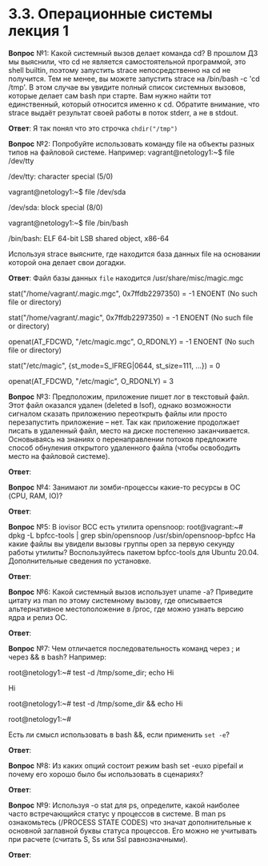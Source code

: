# 3.3. Операционные системы лекция 1

**Вопрос** №1: Какой системный вызов делает команда cd? В прошлом ДЗ мы выяснили, что cd не является самостоятельной программой, это shell builtin, поэтому запустить strace непосредственно на cd не получится. Тем не менее, вы можете запустить strace на /bin/bash -c 'cd /tmp'. В этом случае вы увидите полный список системных вызовов, которые делает сам bash при старте. Вам нужно найти тот единственный, который относится именно к cd. Обратите внимание, что strace выдаёт результат своей работы в поток stderr, а не в stdout.

**Ответ**: Я так понял что это строчка `chdir("/tmp")`

**Вопрос** №2: Попробуйте использовать команду file на объекты разных типов на файловой системе. Например:
vagrant@netology1:~$ file /dev/tty

/dev/tty: character special (5/0)

vagrant@netology1:~$ file /dev/sda

/dev/sda: block special (8/0)

vagrant@netology1:~$ file /bin/bash

/bin/bash: ELF 64-bit LSB shared object, x86-64

Используя strace выясните, где находится база данных file на основании которой она делает свои догадки.

**Ответ**: Файл базы данных `file` находится /usr/share/misc/magic.mgc

stat("/home/vagrant/.magic.mgc", 0x7ffdb2297350) = -1 ENOENT (No such file or directory)

stat("/home/vagrant/.magic", 0x7ffdb2297350) = -1 ENOENT (No such file or directory)

openat(AT_FDCWD, "/etc/magic.mgc", O_RDONLY) = -1 ENOENT (No such file or directory)

stat("/etc/magic", {st_mode=S_IFREG|0644, st_size=111, ...}) = 0

openat(AT_FDCWD, "/etc/magic", O_RDONLY) = 3

**Вопрос** №3: Предположим, приложение пишет лог в текстовый файл. Этот файл оказался удален (deleted в lsof), однако возможности сигналом сказать приложению переоткрыть файлы или просто перезапустить приложение – нет. Так как приложение продолжает писать в удаленный файл, место на диске постепенно заканчивается. Основываясь на знаниях о перенаправлении потоков предложите способ обнуления открытого удаленного файла (чтобы освободить место на файловой системе).

**Ответ**: 

**Вопрос** №4: Занимают ли зомби-процессы какие-то ресурсы в ОС (CPU, RAM, IO)?

**Ответ**: 

**Вопрос** №5: В iovisor BCC есть утилита opensnoop:
root@vagrant:~# dpkg -L bpfcc-tools | grep sbin/opensnoop
/usr/sbin/opensnoop-bpfcc
На какие файлы вы увидели вызовы группы open за первую секунду работы утилиты? Воспользуйтесь пакетом bpfcc-tools для Ubuntu 20.04. Дополнительные сведения по установке.

**Ответ**: 

**Вопрос** №6: Какой системный вызов использует uname -a? Приведите цитату из man по этому системному вызову, где описывается альтернативное местоположение в /proc, где можно узнать версию ядра и релиз ОС.

**Ответ**: 

**Вопрос** №7: Чем отличается последовательность команд через ; и через && в bash? Например:

root@netology1:~# test -d /tmp/some_dir; echo Hi

Hi

root@netology1:~# test -d /tmp/some_dir && echo Hi

root@netology1:~#

Есть ли смысл использовать в bash &&, если применить `set -e`?

**Ответ**: 


**Вопрос** №8: Из каких опций состоит режим bash set -euxo pipefail и почему его хорошо было бы использовать в сценариях?

**Ответ**: 

**Вопрос** №9: Используя -o stat для ps, определите, какой наиболее часто встречающийся статус у процессов в системе. В man ps ознакомьтесь (/PROCESS STATE CODES) что значат дополнительные к основной заглавной буквы статуса процессов. Его можно не учитывать при расчете (считать S, Ss или Ssl равнозначными).

**Ответ**: 

